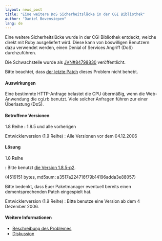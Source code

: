 ```yaml
---
layout: news_post
title: "Eine weitere DoS Sicherheitslücke in der CGI Bibliothek"
author: "Daniel Bovensiepen"
lang: de
---
```


Eine weitere Sicherheitslücke wurde in der CGI Bibliothek entdeckt,
welche direkt mit Ruby ausgeliefert wird. Diese kann von böswilligen
Benutzern dazu verwendet werden, einen Denial of Services Angriff (DoS)
durchzuführen.

Die Schwachstelle wurde als [JVN#84798830][1] veröffentlicht.

Bitte beachtet, dass [der letzte Patch][2] dieses Problem nicht behebt.

#### Auswirkungen

Eine bestimmte HTTP-Anfrage belastet die CPU übermäßig, wenn die
Web-Anwendung die cgi.rb benutzt. Viele solcher Anfragen führen zur
einer Überlastung (DoS).

#### Betroffene Versionen

1.8 Reihe
: 1\.8.5 und alle vorherigen

Entwicklerversion (1.9 Reihe)
: Alle Versionen vor dem 04.12.2006

#### Lösung

1.8 Reihe

: Bitte benutzt [die Version 1.8.5-p2][3].

  (4519151 bytes, md5sum: a3517a224716f79b14196adda3e88057)

  Bitte bedenkt, dass Euer Paketmanager eventuell bereits einen
  dementsprechenden Patch eingespielt hat.

Entwicklerversion (1.9 Reihe)
: Bitte benutze eine Version ab dem 4 Dezember 2006.

#### Weitere Informationen

* [Beschreibung des Problemes][4]
* [Diskussion][5]



[1]: http://jvn.jp/jp/JVN%2384798830/index.html
[2]: https://cache.ruby-lang.org/pub/ruby/1.8/ruby-1.8.5-cgi-dos-1.patch
[3]: https://cache.ruby-lang.org/pub/ruby/1.8/ruby-1.8.5-p2.tar.gz
[4]: http://www.ruby-mine.de/?p=172
[5]: http://rubyforen.de/viewtopic.php?t=3284
